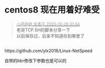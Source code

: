 # centos8 现在用着好难受


<div class="quote"><blockquote><font size="2"><a href="https://www.hostloc.com/forum.php?mod=redirect&amp;goto=findpost&amp;pid=9362129&amp;ptid=759213" target="_blank"><font color="#999999">小蓝姐姐 发表于 2020-10-28 01:34</font></a></font><br />
老哥TCP.SH的脚本分享一下<br />
以前保存过，后来不知道存到哪里了</blockquote></div><br />
https://github.com/ylx2016/Linux-NetSpeed<img id="aimg_xanA0" onclick="zoom(this, this.src, 0, 0, 0)" class="zoom" src="https://cdn.jsdelivr.net/gh/hishis/forum-master/public/images/patch.gif" onmouseover="img_onmouseoverfunc(this)" onload="thumbImg(this)" border="0" alt="" />

自带的bbr修改下参数也是可以的
